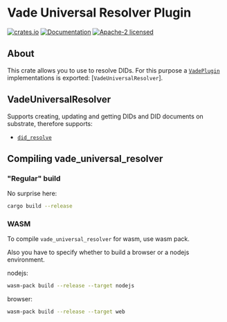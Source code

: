 # Vade Universal Resolver Plugin

[![crates.io](https://img.shields.io/crates/v/vade-universal-resolver.svg)](https://crates.io/crates/vade-universal-resolver)
[![Documentation](https://docs.rs/vade-universal-resolvere/badge.svg)](https://docs.rs/vade-universal-resolver:q)
[![Apache-2 licensed](https://img.shields.io/crates/l/vade-universal-resolver.svg)](./LICENSE.txt)

## About
This crate allows you to use to resolve DIDs.
For this purpose a [`VadePlugin`] implementations is exported: [`VadeUniversalResolver`].

## VadeUniversalResolver

Supports creating, updating and getting DIDs and DID documents on substrate, therefore supports:

- [`did_resolve`]

## Compiling vade_universal_resolver

### "Regular" build

No surprise here:

```sh
cargo build --release
```

### WASM

To compile `vade_universal_resolver` for wasm, use wasm pack.

Also you have to specify whether to build a browser or a nodejs environment.

nodejs:

```sh
wasm-pack build --release --target nodejs
```

browser:

```sh
wasm-pack build --release --target web
```

[`did_create`]: https://docs.rs/vade_evan_substrate/*/vade_evan_substrate/vade_evan_substrate/struct.VadeEvanSubstrate.html#method.did_create
[`did_resolve`]: https://docs.rs/vade_evan_substrate/*/vade_evan_substrate/vade_evan_substrate/struct.VadeEvanSubstrate.html#method.did_resolve
[`did_update`]: https://docs.rs/vade_evan_substrate/*/vade_evan_substrate/vade_evan_substrate/struct.VadeEvanSubstrate.html#method.did_update
[`VadeEvanSubstrate`]: https://docs.rs/vade_evan_substrate/*/vade_evan_substrate/vade_evan_substrate/struct.VadeEvanSubstrate.html
[`Vade`]: https://docs.rs/vade/*/vade/struct.Vade.html
[`VadePlugin`]: https://docs.rs/vade/*/vade/trait.VadePlugin.html